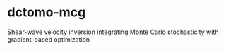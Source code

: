 # dctomo-mcg
Shear-wave velocity inversion integrating Monte Carlo stochasticity with gradient-based optimization

